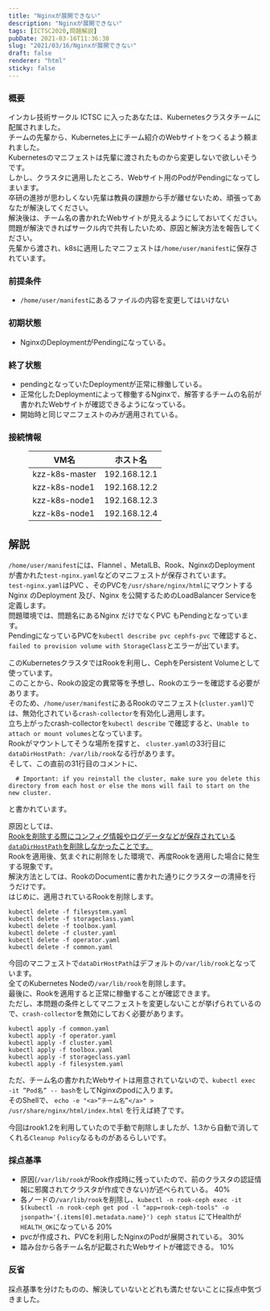 ```yaml
---
title: "Nginxが展開できない"
description: "Nginxが展開できない"
tags: [ICTSC2020,問題解説]
pubDate: 2021-03-16T11:36:30
slug: "2021/03/16/Nginxが展開できない"
draft: false
renderer: "html"
sticky: false
---
```



<h3>概要</h3>



<p>インカレ技術サークル ICTSC に入ったあなたは、Kubernetesクラスタチームに配属されました。  <br>
チームの先輩から、Kubernetes上にチーム紹介のWebサイトをつくるよう頼まれました。 <br>
Kubernetesのマニフェストは先輩に渡されたものから変更しないで欲しいそうです。<br>
しかし、クラスタに適用したところ、Webサイト用のPodがPendingになってしまいます。  <br>
卒研の進捗が思わしくない先輩は教員の課題から手が離せないため、頑張ってあなたが解決してください。 <br>
解決後は、チーム名の書かれたWebサイトが見えるようにしておいてください。  <br>
問題が解決できればサークル内で共有したいため、原因と解決方法を報告してください。  <br>
先輩から渡され、k8sに適用したマニフェストは<code>/home/user/manifest</code>に保存されています。  </p>



<h3>前提条件</h3>



<ul><li><code>/home/user/manifest</code>にあるファイルの内容を変更してはいけない</li></ul>



<h3>初期状態</h3>



<ul><li>NginxのDeploymentがPendingになっている。</li></ul>



<h3>終了状態</h3>



<ul><li>pendingとなっていたDeploymentが正常に稼働している。</li><li>正常化したDeploymentによって稼働するNginxで、解答するチームの名前が書かれたWebサイトが確認できるようになっている。</li><li>開始時と同じマニフェストのみが適用されている。</li></ul>



<h3>接続情報</h3>



<figure class="wp-block-table"><table class=""><thead><tr><th>VM名</th><th>ホスト名</th></tr></thead><tbody><tr><td>kzz-k8s-master</td><td>192.168.12.1</td></tr><tr><td>kzz-k8s-node1</td><td>192.168.12.2</td></tr><tr><td>kzz-k8s-node1</td><td>192.168.12.3</td></tr><tr><td>kzz-k8s-node1</td><td>192.168.12.4</td></tr></tbody></table></figure>



<h2>解説</h2>



<p><code>/home/user/manifest</code>には、Flannel 、MetalLB、Rook、NginxのDeploymentが書かれた<code>test-nginx.yaml</code>などのマニフェストが保存されています。  <br>
<code>test-nginx.yaml</code>はPVC 、そのPVCを<code>/usr/share/nginx/html</code>にマウントするNginx のDeployment 及び、Nginx を公開するためのLoadBalancer Serviceを定義します。  <br>
問題環境では、問題名にあるNginx だけでなくPVC もPendingとなっています。  <br>
PendingになっているPVCを<code>kubectl describe pvc cephfs-pvc</code> で確認すると、<code>failed to provision volume with StorageClass</code>とエラーが出ています。  </p>



<p>このKubernetesクラスタではRookを利用し、CephをPersistent Volumeとして使っています。<br>
このことから、Rookの設定の異常等を予想し、Rookのエラーを確認する必要があります。  <br>
そのため、<code>/home/user/manifest</code>にあるRookのマニフェスト(<code>cluster.yaml</code>)では、無効化されている<code>crash-collector</code>を有効化し適用します。  <br>
立ち上がったcrash-collectorを<code>kubectl describe</code> で確認すると、<code>Unable to attach or mount volumes</code>となっています。  <br>
Rookがマウントしてそうな場所を探すと、 <code>cluster.yaml</code>の33行目に<code>dataDirHostPath: /var/lib/rook</code>なる行があります。  <br>
そして、この直前の31行目のコメントに、  </p>


<div class="wp-block-syntaxhighlighter-code "><pre><code>  # Important: if you reinstall the cluster, make sure you delete this directory from each host or else the mons will fail to start on the new cluster.</code></pre></div>


<p>と書かれています。  </p>



<p>原因としては、<br>
<a href="https://rook.io/docs/rook/v1.2/ceph-teardown.html">Rookを削除する際にコンフィグ情報やログデータなどが保存されている<code>dataDirHostPath</code>を削除しなかったことです。</a>  <br>
Rookを適用後、気まぐれに削除をした環境で、再度Rookを適用した場合に発生する現象です。  <br>
解決方法としては、RookのDocumentに書かれた通りにクラスターの清掃を行うだけです。<br>
はじめに、適用されているRookを削除します。</p>


<div class="wp-block-syntaxhighlighter-code "><pre><code>kubectl delete -f filesystem.yaml 
kubectl delete -f storageclass.yaml
kubectl delete -f toolbox.yaml
kubectl delete -f cluster.yaml
kubectl delete -f operator.yaml
kubectl delete -f common.yaml</code></pre></div>


<p>今回のマニフェストで<code>dataDirHostPath</code>はデフォルトの<code>/var/lib/rook</code>となっています。  <br>
全てのKubernetes  Nodeの<code>/var/lib/rook</code>を削除します。  <br>
最後に、Rookを適用すると正常に稼働することが確認できます。  <br>
ただし、本問題の条件としてマニフェストを変更しないことが挙げられているので、<code>crash-collector</code>を無効にしておく必要があります。  </p>


<div class="wp-block-syntaxhighlighter-code "><pre><code>kubectl apply -f common.yaml
kubectl apply -f operator.yaml
kubectl apply -f cluster.yaml
kubectl apply -f toolbox.yaml
kubectl apply -f storageclass.yaml
kubectl apply -f filesystem.yaml </code></pre></div>


<p>ただ、チーム名の書かれたWebサイトは用意されていないので、<code>kubectl exec -it ”Pod名” -- bash</code>をしてNginxのpodに入ります。  <br>
そのShellで、 <code>echo -e "&lt;a&gt;”チーム名”&lt;/a&gt;" &gt; /usr/share/nginx/html/index.html</code> を行えば終了です。  </p>



<p>今回はrook1.2を利用していたので手動で削除しましたが、1.3から自動で消してくれる<code>Cleanup Policy</code>なるものがあるらしいです。  </p>



<h3>採点基準</h3>



<ul><li>原因(<code>/var/lib/rook</code>がRook作成時に残っていたので、前のクラスタの認証情報に邪魔されてクラスタが作成できない)が述べられている。 40%</li><li>各ノードの<code>/var/lib/rook</code>を削除し、<code>kubectl -n rook-ceph exec -it $(kubectl -n rook-ceph get pod -l "app=rook-ceph-tools" -o jsonpath='{.items[0].metadata.name}') ceph status</code> にてHealthが <code>HEALTH_OK</code>になっている 20%</li><li>pvcが作成され、PVCを利用したNginxのPodが展開されている。 30%</li><li>踏み台から各チーム名が記載されたWebサイトが確認できる。 10%</li></ul>



<h3>反省</h3>



<p>採点基準を分けたものの、解決していないとどれも満たせないことに採点中気づきました。   </p>
